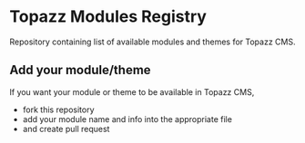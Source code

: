 # Topazz Modules Registry

Repository containing list of available modules and themes for Topazz CMS.


## Add your module/theme

If you want your module or theme to be available in Topazz CMS, 
- fork this repository 
- add your module name and info into the appropriate file
- and create pull request
